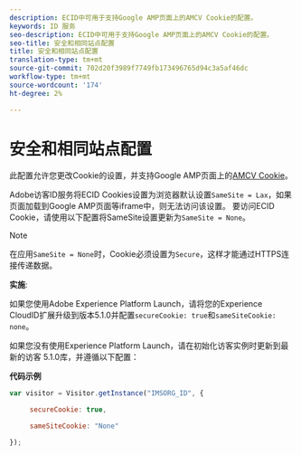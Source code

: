 ```yaml
---
description: ECID中可用于支持Google AMP页面上的AMCV Cookie的配置。
keywords: ID 服务
seo-description: ECID中可用于支持Google AMP页面上的AMCV Cookie的配置。
seo-title: 安全和相同站点配置
title: 安全和相同站点配置
translation-type: tm+mt
source-git-commit: 702d20f3989f7749fb173496765d94c3a5af46dc
workflow-type: tm+mt
source-wordcount: '174'
ht-degree: 2%

---
```



# 安全和相同站点配置

此配置允许您更改Cookie的设置，并支持Google AMP页面上的[AMCV Cookie](../../introduction/cookies.md)。

Adobe访客ID服务将ECID Cookies设置为浏览器默认设置`SameSite = Lax`，如果页面加载到Google AMP页面等iframe中，则无法访问该设置。 要访问ECID Cookie，请使用以下配置将SameSite设置更新为`SameSite = None`。

>[!NOTE]
>
>在应用`SameSite = None`时，Cookie必须设置为`Secure`，这样才能通过HTTPS连接传递数据。

**实施**:

如果您使用Adobe Experience Platform Launch，请将您的Experience CloudID扩展升级到版本5.1.0并配置`secureCookie: true`和`sameSiteCookie: none`。

如果您没有使用Experience Platform Launch，请在初始化访客实例时更新到最新的访客 5.1.0库，并遵循以下配置：

**代码示例**

```js
var visitor = Visitor.getInstance("IMSORG_ID", {

     secureCookie: true,

     sameSiteCookie: "None"

});
```
